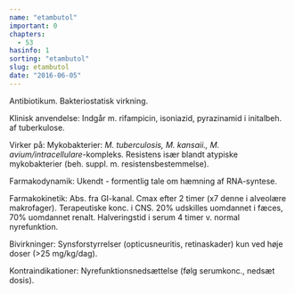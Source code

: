 ```yaml
---
name: "etambutol"
important: 0
chapters:  
  - 53
hasinfo: 1
sorting: "etambutol"
slug: etambutol
date: "2016-06-05"
---
```


Antibiotikum. Bakteriostatisk virkning.

Klinisk anvendelse: Indgår m. rifampicin, isoniazid, pyrazinamid i initalbeh. af tuberkulose.

Virker på: Mykobakterier: <em>M. tuberculosis, M. kansaii., M. avium/intracellulare</em>-kompleks. Resistens især blandt atypiske mykobakterier (beh. suppl. m. resistensbestemmelse).

Farmakodynamik: Ukendt - formentlig tale om hæmning af RNA-syntese.

Farmakokinetik: Abs. fra GI-kanal. Cmax efter 2 timer (x7 denne i alveolære makrofager). Terapeutiske konc. i CNS. 20% udskilles uomdannet i fæces, 70% uomdannet renalt. Halveringstid i serum 4 timer v. normal nyrefunktion.

Bivirkninger: Synsforstyrrelser (opticusneuritis, retinaskader) kun ved høje doser (>25 mg/kg/dag).

Kontraindikationer: Nyrefunktionsnedsættelse (følg serumkonc., nedsæt dosis).
